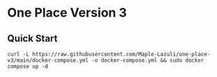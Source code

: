 # One Place Version 3

## Quick Start

```shell
curl -L https://raw.githubusercontent.com/Maple-Lazuli/one-place-v3/main/docker-compose.yml -o docker-compose.yml && sudo docker compose up -d
```